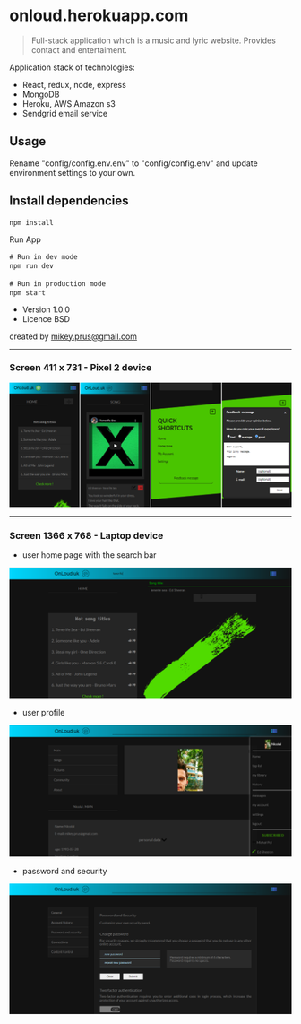 # onloud.herokuapp.com

> Full-stack application which is a music and lyric website. Provides contact and entertaiment.

Application stack of technologies:
* React, redux, node, express
* MongoDB
* Heroku, AWS Amazon s3
* Sendgrid email service


## Usage
Rename "config/config.env.env" to "config/config.env" and update environment settings to your own.

## Install dependencies
```
npm install
```
Run App
```
# Run in dev mode
npm run dev

# Run in production mode
npm start
```

- Version 1.0.0
- Licence BSD

created by mikey.prus@gmail.com

---

### Screen 411 x 731 - Pixel 2 device
<img src="./screens/project3.png"  />

---

### Screen 1366 x 768 - Laptop device

* user home page with the search bar
<img src="./screens/project14.png"  />

* user profile
<img src="./screens/project10.png"  />

* password and security
<img src="./screens/project12.png"  />